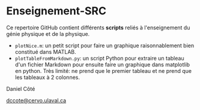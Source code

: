 # Enseignement-SRC
Ce repertoire GitHub contient différents **scripts** reliés à l'enseignement du génie physique et de la physique. 

* ```plotNice.m```: un petit script pour faire un graphique raisonnablement bien constitué dans MATLAB.
* ```plotTableFromMarkdown.py```: un script Python pour extraire un tableau d'un fichier Markdown pour ensuite faire un graphique dans matplotlib en python. Très limité: ne prend que le premier tableau et ne prend que les tableaux à 2 colonnes.



Daniel Côté

dccote@cervo.ulaval.ca

